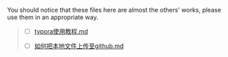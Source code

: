 You should notice that these files here are almost the others' works, please use them in an appropriate way.

> - [ ] [typora使用教程.md](https://www.bilibili.com/video/BV1hG411p7fX/?spm_id_from=333.337.top_right_bar_window_history.content.click&vd_source=8b453bd83ae6e80b929923810facad3f)
>
> - [ ] [如何把本地文件上传至github.md](https://www.bilibili.com/video/BV1ro4y197rx/?spm_id_from=333.337.search-card.all.click&vd_source=8b453bd83ae6e80b929923810facad3f)
>
>   



